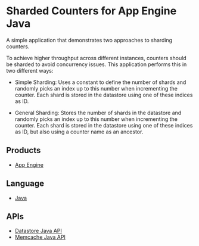 # Sharded Counters for App Engine Java

A simple application that demonstrates two approaches to sharding counters.

To achieve higher throughput across different instances, counters should be
sharded to avoid concurrency issues. This application performs this in two
different ways:

- Simple Sharding: Uses a constant to define the number of shards and randomly
  picks an index up to this number when incrementing the counter. Each shard is
  stored in the datastore using one of these indices as ID.

- General Sharding: Stores the number of shards in the datastore and randomly
  picks an index up to this number when incrementing the counter. Each shard is
  stored in the datastore using one of these indices as ID, but also using a
  counter name as an ancestor.

## Products
- [App Engine][1]

## Language
- [Java][2]

## APIs
- [Datastore Java API][3]
- [Memcache Java API][4]


[1]: https://developers.google.com/appengine
[2]: http://java.com/en/
[3]: https://developers.google.com/appengine/docs/java/datastore/overview
[4]: https://developers.google.com/appengine/docs/java/memcache/overview

